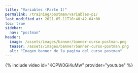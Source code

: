 ```yaml
---
title: "Variables (Parte 1)"
permalink: /training/postman/variables-p1/
last_modified_at: 2021-05-11T10:40:42-04:00
toc: true
sidebar:
  nav: "postman"
header:
  image: /assets/images/banner/banner-curso-postman.png
  teaser: /assets/images/banner/banner-curso-postman.png
  alt: "Imagen banner de la pagina del curso postman"
---
```


{% include video id="KCPW0Gi4uMw" provider="youtube" %}

